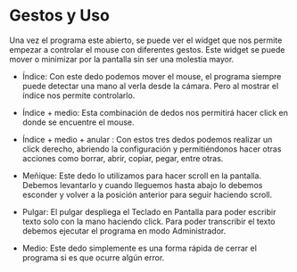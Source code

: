 # Gestos y Uso

Una vez el programa este abierto, se puede ver el widget que nos permite empezar a controlar el mouse con diferentes gestos. Este widget se puede mover o minimizar por la pantalla sin ser una molestia mayor.
-	Índice:
Con este dedo podemos mover el mouse, el programa siempre puede detectar una mano al verla desde la cámara. Pero al mostrar el índice nos permite controlarlo.

-	Índice + medio:
Esta combinación de dedos nos permitirá hacer click en donde se encuentre el mouse.

-	Índice + medio + anular :
Con estos tres dedos podemos realizar un click derecho, abriendo la configuración y permitiéndonos hacer otras acciones como borrar, abrir, copiar, pegar, entre otras.

-	Meñique:
Este dedo lo utilizamos para hacer scroll en la pantalla. Debemos levantarlo y cuando lleguemos hasta abajo lo debemos esconder y volver a la posición anterior para seguir haciendo scroll.

-	Pulgar:
El pulgar despliega el Teclado en Pantalla para poder escribir texto solo con la mano haciendo click. Para poder transcribir el texto debemos ejecutar el programa en modo Administrador.

-	Medio:
Este dedo simplemente es una forma rápida de cerrar el programa si es que ocurre algún error.

